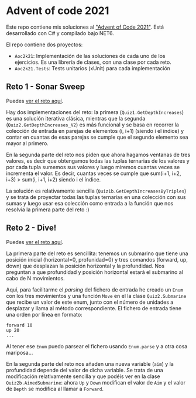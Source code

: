 # Advent of code 2021

Este repo contiene mis soluciones al ["Advent of Code 2021"](https://adventofcode.com/2021). Está desarrollado con C# y compilado bajo NET6.

El repo contiene dos proyectos:

- `Aoc2k21`: Implementación de las soluciones de cada uno de los ejercicios. Es una librería de clases, con una clase por cada reto.
- `Aoc2k21.Tests`: Tests unitarios (xUnit) para cada implementación

## Reto 1 - Sonar Sweep

Puedes [ver el reto aquí](https://adventofcode.com/2021/day/1).

Hay dos implementaciones del reto: la primera (`Quiz1.GetDepthIncreases`) es una solución iterativa clásica, mientras que la segunda (`Quiz2.GetDepthIncreases_V2`) es más funcional y se basa en recorrer la colección de entrada en parejas de elementos (i, i+1) (siendo i el índice) y contar en cuantas de esas parejas se cumple que el segundo elemento sea mayor al primero.

En la segunda parte del reto nos piden que ahora hagamos ventanas de tres valores, es decir que obtengamos todas las tuplas ternarias de los valores y por cada tupla sumemos sus valores y luego miremos cuantas veces se incrementa el valor. Es decir, cuantas veces se cumple que sum(i+1, i+2, i+3) > sum(i, i+1, i+2) siendo i el índice.

La solución es relativamente sencilla (`Quiz1b.GetDepthIncreasesByTriples`) y se trata de proyectar todas las tuplas ternarias en una colección con sus sumas y luego usar esa colección como entrada a la función que nos resolvía la primera parte del reto :)


## Reto 2 - Dive!

Puedes [ver el reto aquí](https://adventofcode.com/2021/day/2).

La primera parte del reto es sencillita: tenemos un submarino que tiene una posición inicial (horizontal=0, profunidad=0) y tres comandos (forward, up, down) que desplazan la posición horizontal y la profundidad. Nos preguntan a que profundidad y posición horizontal estará el submarino al cabo de N movimientos.

Aquí, para facilitarme el _parsing_ del fichero de entrada he creado un `Enum` con los tres movimientos y una función `Move` en el la clase `Quiz2.Submarine` que recibe un valor de este enum, junto con el número de unidades a desplazar y llama al método correspondiente. El fichero de entrada tiene una orden por línea en formato:

```
forward 10
up 20
...
```

Al tener ese `Enum` puedo parsear el fichero usando `Enum.parse` y a otra cosa mariposa...

En la segunda parte del reto nos añaden una nueva variable (`aim`) y la profundidad depende del valor de dicha variable. Se trata de una modificación relativamente sencilla y que podéis ver en la clase `Quiz2b.AimedSubmarine`: ahora `Up` y `Down` modifican el valor de `Aim` y el valor de `Depth` se modifica al llamar a `Forward`.

